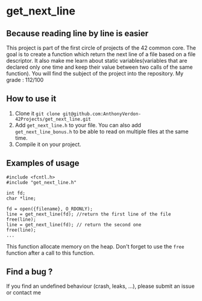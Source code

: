 # get_next_line 

## Because reading line by line is easier

This project is part of the first circle of projects of the 42 common core. The goal is to create a function which return the next line of a file based on a file descriptor. It also make me learn about static variables(variables that are declared only one time and keep their value between two calls of the same function). You will find the subject of the project into the repository. My grade : 112/100 

## How to use it

1. Clone it `git clone git@github.com:AnthonyVerdon-42Projects/get_next_line.git`
1. Add `get_next_line.h` to your file. You can also add `get_next_line_bonus.h` to be able to read on multiple files at the same time.
2. Compile it on your project.

## Examples of usage

```
#include <fcntl.h>
#include "get_next_line.h"

int fd;
char *line;

fd = open({filename}, O_RDONLY);
line = get_next_line(fd); //return the first line of the file
free(line);
line = get_next_line(fd); // return the second one
free(line);
...
```

This function allocate memory on the heap. Don't forget to use the `free` function after a call to this function.

## Find a bug ?

If you find an undefined behaviour (crash, leaks, ...), please submit an issue or contact me
